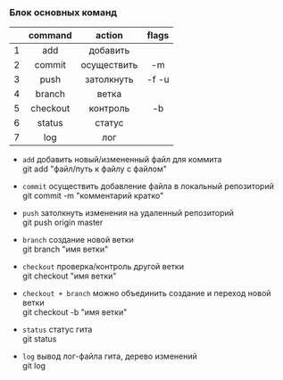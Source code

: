 ### Блок основных команд

||command|action|flags|
|:-:|:-:|:-:|:-:|
|1|add|добавить||
|2|commit|осуществить|-m|
|3|push|затолкнуть|-f -u|
|4|branch|ветка||
|5|checkout|контроль|-b|
|6|status|статус||
|7|log|лог||

- `add` добавить новый/измененный файл для коммита  
git add "файл/путь к файлу с файлом"

- `commit` осуществить добавление файла в локальный репозиторий  
git commit -m "комментарий кратко"

- `push` затолкнуть изменения на удаленный репозиторий  
git push origin master

- `branch` создание новой ветки  
git branch "имя ветки"

- `checkout` проверка/контроль другой ветки  
git checkout "имя ветки"

- `checkout + branch` можно объединить создание и переход новой ветки  
git checkout -b "имя ветки"

- `status` статус гита  
git status  

- `log` вывод лог-файла гита, дерево изменений  
git log